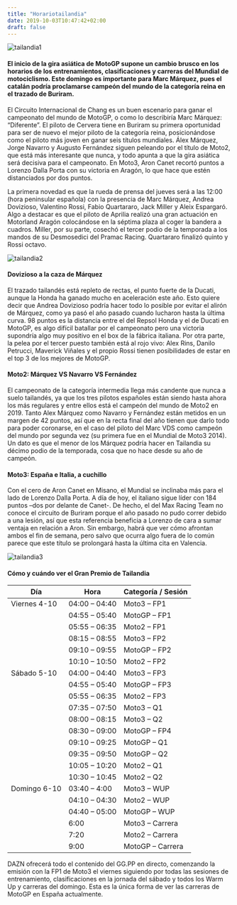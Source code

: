 ```yaml
---
title: "Horariotailandia"
date: 2019-10-03T10:47:42+02:00
draft: false
---
```


![tailandia1](/img/tailandia1.jpg)

#### El inicio de la gira asiática de MotoGP supone un cambio brusco en los horarios de los entrenamientos, clasificaciones y carreras del Mundial de motociclismo. Este domingo es importante para Marc Márquez, pues el catalán podría proclamarse campeón del mundo de la categoría reina en el trazado de Buriram.

El Circuito Internacional de Chang es un buen escenario para ganar el campeonato del mundo de MotoGP, o como lo describiría Marc Márquez: “Diferente”. El piloto de Cervera tiene en Buriram su primera oportunidad para ser de nuevo el mejor piloto de la categoría reina, posicionándose como el piloto más joven en ganar seis títulos mundiales. Álex Márquez, Jorge Navarro y Augusto Fernández siguen peleando por el título de Moto2, que está más interesante que nunca, y todo apunta a que la gira asiática será decisiva para el campeonato. En Moto3, Aron Canet recortó puntos a Lorenzo Dalla Porta con su victoria en Aragón, lo que hace que estén distanciados por dos puntos.

La primera novedad es que la rueda de prensa del jueves será a las 12:00 (hora peninsular española) con la presencia de Marc Márquez, Andrea Dovizioso, Valentino Rossi, Fabio Quartararo, Jack Miller y Aleix Espargaró. Algo a destacar es que el piloto de Aprilia realizó una gran actuación en Motorland Aragón colocándose en la séptima plaza al coger la bandera a cuadros. Miller, por su parte, cosechó el tercer podio de la temporada a los mandos de su Desmosedici del Pramac Racing. Quartararo finalizó quinto y Rossi octavo.

![tailandia2](/img/tailandia2.jpg)

#### Dovizioso a la caza de Márquez
El trazado tailandés está repleto de rectas, el punto fuerte de la Ducati, aunque la Honda ha ganado mucho en aceleración este año. Esto quiere decir que Andrea Dovizioso podría hacer todo lo posible por evitar el alirón de Márquez, como ya pasó el año pasado cuando lucharon hasta la última curva. 98 puntos es la distancia entre el del Repsol Honda y el de Ducati en MotoGP, es algo difícil batallar por el campeonato pero una victoria supondría algo muy positivo en el box de la fábrica italiana. Por otra parte, la pelea por el tercer puesto también está al rojo vivo: Alex Rins, Danilo Petrucci, Maverick Viñales y el propio Rossi tienen posibilidades de estar en el top 3 de los mejores de MotoGP.

#### Moto2: Márquez VS Navarro VS Fernández
El campeonato de la categoría intermedia llega más candente que nunca a suelo tailandés, ya que los tres pilotos españoles están siendo hasta ahora los más regulares y entre ellos está el campeón del mundo de Moto2 en 2019. Tanto Alex Márquez como Navarro y Fernández están metidos en un margen de 42 puntos, así que en la recta final del año tienen que darlo todo para poder coronarse, en el caso del piloto del Marc VDS como campeón del mundo por segunda vez (su primera fue en el Mundial de Moto3 2014). Un dato es que el menor de los Márquez podría hacer en Tailandia su décimo podio de la temporada, cosa que no hace desde su año de campeón.

#### Moto3: España e Italia, a cuchillo
Con el cero de Aron Canet en Misano, el Mundial se inclinaba más para el lado de Lorenzo Dalla Porta. A día de hoy, el italiano sigue líder con 184 puntos –dos por delante de Canet-. De hecho, el del Max Racing Team no conoce el circuito de Buriram porque el año pasado no pudo correr debido a una lesión, así que esta referencia beneficia a Lorenzo de cara a sumar ventaja en relación a Aron. Sin embargo, habrá que ver cómo afrontan ambos el fin de semana, pero salvo que ocurra algo fuera de lo común parece que este título se prolongará hasta la última cita en Valencia.

![tailandia3](/img/tailandia3.jpg)

#### Cómo y cuándo ver el Gran Premio de Tailandia

|Día|Hora|Categoría / Sesión|
-------------|------------|--------
Viernes 4-10 | 04:00 – 04:40 | Moto3 – FP1
| | 04:55 – 05:40 | MotoGP – FP1
| | 05:55 – 06:35 | Moto2 – FP1
| | 08:15 – 08:55 | Moto3 – FP2
| | 09:10 – 09:55 | MotoGP – FP2
| | 10:10 – 10:50 | Moto2 – FP2
Sábado 5-10 | 04:00 – 04:40 | Moto3 – FP3
| | 04:55 – 05:40 | MotoGP – FP3
| | 05:55 – 06:35 | Moto2 – FP3
| | 07:35 – 07:50 | Moto3 – Q1
| | 08:00 – 08:15 | Moto3 – Q2
| | 08:30 – 09:00 | MotoGP – FP4
| | 09:10 – 09:25 | MotoGP – Q1
| | 09:35 – 09:50 | MotoGP – Q2
| | 10:05 – 10:20 | Moto2 – Q1
| | 10:30 – 10:45 | Moto2 – Q2
Domingo 6-10 | 03:40 – 4:00 | Moto3 – WUP
| | 04:10 – 04:30 | Moto2 – WUP
| | 04:40 – 05:00 | MotoGP – WUP
| | 6:00 | Moto3 – Carrera
| | 7:20 | Moto2 – Carrera
| | 9:00 | MotoGP – Carrera

DAZN ofrecerá todo el contenido del GG.PP en directo, comenzando la emisión con la FP1 de Moto3 el viernes siguiendo por todas las sesiones de entrenamiento, clasificaciones en la jornada del sábado y todos los Warm Up y carreras del domingo. Esta es la única forma de ver las carreras de MotoGP en España actualmente.
